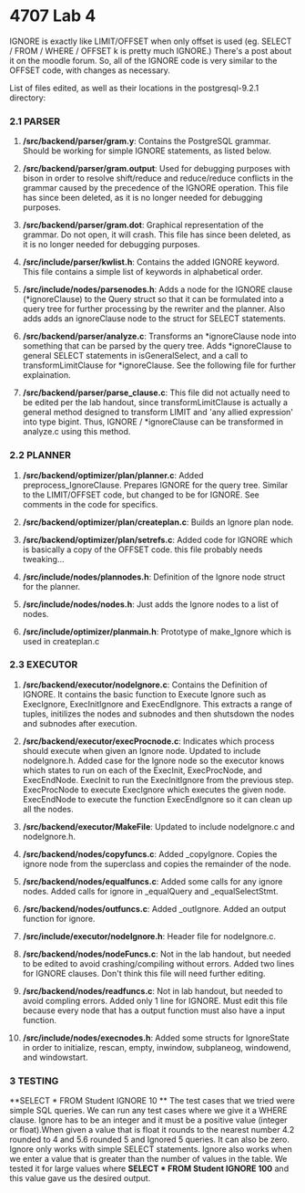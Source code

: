 4707 Lab 4
==========

IGNORE is exactly like LIMIT/OFFSET when only offset is used (eg. SELECT / FROM / WHERE / OFFSET k is pretty much IGNORE.) There's a post about it on the moodle forum. So, all of the IGNORE code is very similar to the OFFSET
    code, with changes as necessary. 


List of files edited, as well as their locations in the postgresql-9.2.1 
directory:

### 2.1 PARSER

1. **/src/backend/parser/gram.y**: Contains the PostgreSQL grammar.
	Should be working for simple IGNORE statements, as listed below.
	
2. **/src/backend/parser/gram.output**: Used for debugging purposes with 
	bison in order to resolve shift/reduce and reduce/reduce conflicts 
	in the grammar caused by the precedence of the IGNORE operation. 
    This file has since been deleted, as it is no longer needed for 
    debugging purposes.
	
3. **/src/backend/parser/gram.dot**: Graphical representation of the 
	grammar. Do not open, it will crash. This file has since been 
    deleted, as it is no longer needed for debugging purposes.
	
4. **/src/include/parser/kwlist.h**: Contains the added IGNORE keyword.
    This file contains a simple list of keywords in alphabetical order.
	
5. **/src/include/nodes/parsenodes.h**: Adds a node for the IGNORE clause (*ignoreClause) 
	to the Query struct so that it can be formulated into a query tree 
	for further processing by the rewriter and the planner. Also adds
    adds an ignoreClause node to the struct for SELECT statements.
	
6. **/src/backend/parser/analyze.c**: Transforms an *ignoreClause node into 
	something that can be parsed by the query tree. Adds *ignoreClause 
    to general SELECT statements in isGeneralSelect, and a call to
    transformLimitClause for *ignoreClause. See the following file for 
    further explaination. 

7. **/src/backend/parser/parse_clause.c**: This file did not actually need 
	to be edited per the lab handout, since transformLimitClause is 
	actually a general method designed to transform LIMIT and 'any 
	allied expression' into type bigint. Thus, IGNORE / *ignoreClause can be 
	transformed in analyze.c using this method.
	
### 2.2 PLANNER

1. **/src/backend/optimizer/plan/planner.c**: Added preprocess_IgnoreClause. 
	Prepares IGNORE for the query tree. Similar to the LIMIT/OFFSET code, but changed
	to be for IGNORE. See comments in the code for specifics.

2. **/src/backend/optimizer/plan/createplan.c**: Builds an Ignore plan node.

3. **/src/backend/optimizer/plan/setrefs.c**: Added code for IGNORE which is 
	basically a copy of the OFFSET code. this file probably needs tweaking...

4. **/src/include/nodes/plannodes.h**: Definition of the Ignore node struct for the 
    planner.

5. **/src/include/nodes/nodes.h**: Just adds the Ignore nodes to a list of nodes.

6. **/src/include/optimizer/planmain.h**: Prototype of make_Ignore which is used 
	in createplan.c

### 2.3 EXECUTOR

1. **/src/backend/executor/nodeIgnore.c**: Contains the Definition of IGNORE. It contains the basic function to Execute Ignore such as ExecIgnore, ExecInitIgnore and ExecEndIgnore. This extracts a range of tuples, initilizes the nodes and subnodes and then shutsdown the nodes and subnodes after execution. 


2. **/src/backend/executor/execProcnode.c**: Indicates which process should execute 
	when given an Ignore node. Updated to include nodeIgnore.h. Added case for the Ignore node so the executor knows which states to run on each of the ExecInit, ExecProcNode, and ExecEndNode. ExecInit to run the ExecInitIgnore from the previous step. ExecProcNode to execute ExecIgnore which executes the given node. ExecEndNode to execute the function ExecEndIgnore so it can clean up all the nodes.

3. **/src/backend/executor/MakeFile**: Updated to include nodeIgnore.c and 
	nodeIgnore.h.

4. **/src/backend/nodes/copyfuncs.c**: Added _copyIgnore. Copies the ignore node from the superclass and copies the remainder of the node. 

5. **/src/backend/nodes/equalfuncs.c**: Added some calls for any ignore nodes. Added calls for ignore in _equalQuery and _equalSelectStmt.  

6. **/src/backend/nodes/outfuncs.c**: Added _outIgnore. Added an output function for ignore. 

7. **/src/include/executor/nodeIgnore.h**: Header file for nodeIgnore.c.

8. **/src/backend/nodes/nodeFuncs.c**: Not in the lab handout, but needed to 
	be edited to avoid crashing/compiling without errors. Added two lines for 
	IGNORE clauses. Don't think this file will need further editing.

9. **/src/backend/nodes/readfuncs.c**: Not in lab handout, but needed to avoid compling errors. Added only 1 line for 
	IGNORE. Must edit this file because every node that has a output function must also have a input function. 

10. **/src/include/nodes/execnodes.h**: Added some structs for IgnoreState in order to initialize, rescan, empty, inwindow, subplaneog, windowend, and windowstart. 


### 3 TESTING
**SELECT * FROM Student IGNORE 10 **
The test cases that we tried were simple SQL queries. We can run any test cases where we give it a WHERE clause. 
Ignore has to be an integer and it must be a positive value (integer or float).When given a value that is float it rounds to the nearest number 4.2 rounded to 4 and 5.6 rounded 5 and Ignored 5 queries. It can also be zero. Ignore only works with simple SELECT statements. Ignore also works when we enter a value that is greater than the number of values in the table. We tested it for large values where **SELECT * FROM Student IGNORE 100** and this value gave us the desired output. 


